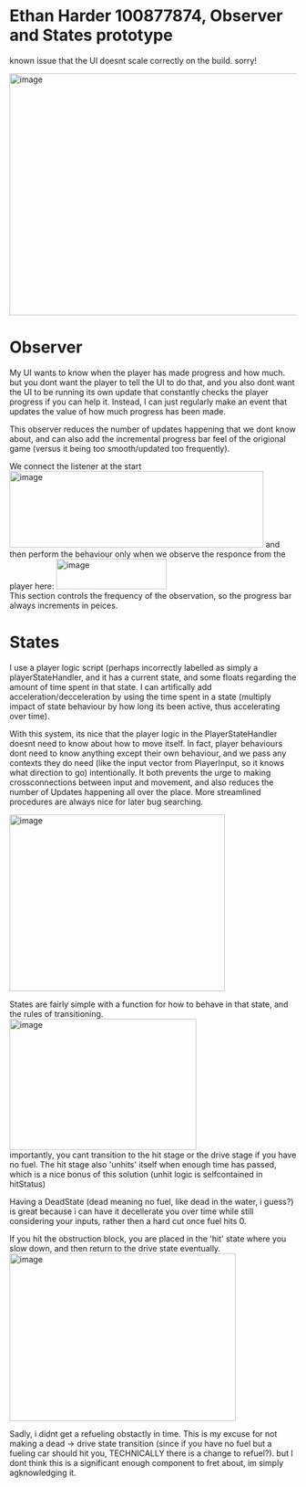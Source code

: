 # Ethan Harder 100877874, Observer and States prototype


known issue that the UI doesnt scale correctly on the build. sorry!

<img width="751" height="424" alt="image" src="https://github.com/user-attachments/assets/c59e7283-db20-49db-b1bd-17d6baa901e3" />

# Observer

My UI wants to know when the player has made progress and how much. but you dont want the player to tell the UI to do that, and you also dont want the UI to be running its own update that constantly checks the player progress if you can help it. Instead, I can just regularly make an event that updates the value of how much progress has been made.

This observer reduces the number of updates happening that we dont know about, and can also add the incremental progress bar feel of the origional game (versus it being too smooth/updated too frequently).

We connect the listener at the start
<img width="446" height="134" alt="image" src="https://github.com/user-attachments/assets/8a2d3e39-f146-44d8-bf77-d5791145021d" />
and then perform the behaviour only when we observe the responce from the player here:  <img width="194" height="53" alt="image" src="https://github.com/user-attachments/assets/48e76f79-9700-4fd1-944e-94996d91264d" />  
This section controls the frequency of the observation, so the progress bar always increments in peices.


# States
I use a player logic script (perhaps incorrectly labelled as simply a playerStateHandler, and it has a current state, and some floats regarding the amount of time spent in that state. I can artifically add acceleration/decceleration by using the time spent in a state (multiply impact of state behaviour by how long its been active, thus accelerating over time). 

With this system, its nice that the player logic in the PlayerStateHandler doesnt need to know about how to move itself. In fact, player behaviours dont need to know anything except their own behaviour, and we pass any contexts they do need (like the input vector from PlayerInput, so it knows what direction to go) intentionally. It both prevents the urge to making crossconnections between input and movement, and also reduces the number of Updates happening all over the place. More streamlined procedures are always nice for later bug searching.

<img width="378" height="310" alt="image" src="https://github.com/user-attachments/assets/4c63154d-2b8a-47f1-bc85-4d23534050be" />

States are fairly simple with a function for how to behave in that state, and the rules of transitioning.  
<img width="328" height="230" alt="image" src="https://github.com/user-attachments/assets/3108a4e6-9fd2-44f7-ac5b-a3ce419dd9ba" />  
importantly, you cant transition to the hit stage or the drive stage if you have no fuel. The hit stage also 'unhits' itself when enough time has passed, which is a nice bonus of this solution (unhit logic is selfcontained in hitStatus)

Having a DeadState (dead meaning no fuel, like dead in the water, i guess?)  is great because i can have it decellerate you over time while still considering your inputs, rather then a hard cut once fuel hits 0.
  
  
If you hit the obstruction block, you are placed in the 'hit' state where you slow down, and then return to the drive state eventually.
<img width="397" height="294" alt="image" src="https://github.com/user-attachments/assets/3e918baf-8b45-4fc4-8732-49a58f0c1329" />

Sadly, i didnt get a refueling obstactly in time. This is my excuse for not making a dead -> drive state transition (since if you have no fuel but a fueling car should hit you, TECHNICALLY there is a change to refuel?). but I dont think this is a significant enough component to fret about, im simply agknowledging it.


